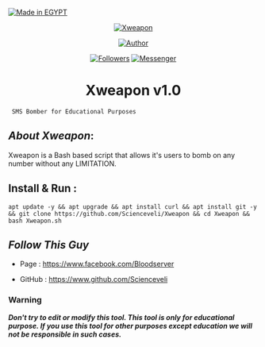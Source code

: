 <p align="left">
<a href="#"><img title="Made in EGYPT" src="https://img.shields.io/badge/MADE%20IN-EGYPT-green?colorA=%23ff0000&colorB=%23017e40&style=for-the-badge"></a>
</p>

<p align="center">
<a href="#"><img title="Xweapon" src="https://i.ibb.co/z6BN4Sv/Xw.png" class="center"></a>
<p align="center">
<a href="https://github.com/Scienceveli"><img title="Author" src="https://img.shields.io/badge/Author-Ign0r3d--H4x0r-red.svg?style=for-the-badge&logo=github"></a>
</p>
<p align="center">
<a href="https://github.com/Scienceveli/followers"><img title="Followers" src="https://img.shields.io/github/followers/Scienceveli?color=blue&style=flat-square"></a>
<a href="https://www.facebook.com/Bloodserver"><img title="Messenger" src="https://img.shields.io/badge/Chat-Messenger-blue?style=flat-square&logo=messenger"></a>
</p>
<h1 align="center">Xweapon v1.0</h1>
<p align="center">

     SMS Bomber for Educational Purposes

</p>

## ***About Xweapon***:

Xweapon is a Bash based script that allows it's users to bomb on any number without any LIMITATION.

## Install & Run :

```
apt update -y && apt upgrade && apt install curl && apt install git -y && git clone https://github.com/Scienceveli/Xweapon && cd Xweapon && bash Xweapon.sh
```

## ***Follow This Guy***



* Page     :  https://www.facebook.com/Bloodserver

* GitHub : https://www.github.com/Scienceveli

### Warning

***Don't try to edit or modify this tool. This tool is only for educational purpose. If you use this tool for other purposes except education we will not be responsible in such cases.***

